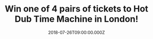 ---
campaign-uuid: "c-1aab82fa-94ac-4ea7-948e-5d4b7919fc09"
type: "Preview"
category: "Tickets"
date: "2018-07-26T09:00:00.000Z"
end-date: "2018-08-06T23:59:00.000Z"
disable-form: false
is_promoted: true
has_entry_page: true
title: "Win one of 4 pairs of tickets to Hot Dub Time Machine in London!"
competition-description: "<p>NME AAA members get ready: the World’s First Time Travelling\
  \ DJ, a global festival smash-hit and the Best Party Ever is here! and  of course,\
  \ we want to take YOU there! Yes, we are talking about Hot Dub Time Machine!</p>\r\
  \n<p>We have in our hands 4 pairs of tickets for 4 lucky NME AAA members to win\
  \ and attend the musical phenomenon that’s taking over club nights worldwide on\
  \ Saturday 11th of August at the O2 Academy Brixton in London.</p>\r\n<p>Want to\
  \ come along with us? Click below for a chance to win!</p>"
hero-header: "Win one of 4 pairs of tickets to Hot Dub Time Machine in London!"
terms-confirmation: "N/A"
banner-img: "https://assets.expresslyapp.com/asset-3e1c9923-c0cd-45f7-8daa-c71b95c96398.jpg"
logo-left-href: "http://hotdubtimemachine.com"
logo-left-image: "https://assets.expresslyapp.com/asset-ee428cf0-d8cf-4917-8688-061e52ee41ea.jpg"
logo-left-title: "Hot Dub"
bg-image-hero: "https://assets.expresslyapp.com/asset-08d3a166-2609-4186-99cd-652a32c36862.jpg"
bg-image-first: "https://assets.expresslyapp.com/asset-1e667509-7c1d-4207-a4fc-d43b0d5b3625.jpg"
bg-image-second: "https://assets.expresslyapp.com/asset-15c1442b-b7aa-4a56-9993-cd7b0cdfe582.jpg"
bg-image-third: "https://assets.expresslyapp.com/asset-7bd1ed6f-bff3-4e63-a2d3-a77e979042ad.jpg"
section1-content: "<p>Since first launching his time-travelling, ‘dance-through-the-decades’\
  \ audio-visual party concept in 2011, Sydney’s Tom Loud, otherwise known as Hot\
  \ Dub Time Machine has grown his project into an absolute monster.</p>\r\n<p>This\
  \ Australian DJ who showcases songs from every decade and genre of music, weaving\
  \ it into one expansive, electrifying, music history lesson has been welcomed by\
  \ international audiences with open arms; with a phenomenal 200,000 tickets already\
  \ sold worldwide!</p>"
section2-content: "<p>Hot Dub has broken dance floors at sold-out shows all over the\
  \ globe, along with festival slots at Coachella, Reading and Leeds Festival, T in\
  \ the Park, Splendour in the Grass and plenty more.</p> <p>DJ Tom Loud plays songs\
  \ in “strict” chronological order, mixing and mashing visuals and audio live from\
  \ vinyl turntables. It’s every song you love presented in a whole new way. It’s\
  \ the Best. Party. Ever!</p>"
section3-content: "<p>If you want to be there now, what are you waiting for? Enter\
  \ the form below and you could be going to the best party of you life: Hot Dub Time\
  \ Machine in London on August 11th! Thanks to NME AAA!</p>\r\n<p>Good luck!</p>"
entry-title: "Win one of 4 pairs of tickets to Hot Dub Time Machine in London!"
entry-content: "Enter the draw to win one of 4 pairs of tickets to Hot Dub Time Machine\
  \ in London by completing the form below before 23:59 on 6th of August 2018."
has-winner: false
prize-description: "One of 4 pairs of tickets to Hot Dub Time Machine in London."
prize-restrictions: "Winner is responsible for any transport costs to/from the event."
special-conditions: "Multiple entries are allowed up to one every day."
---